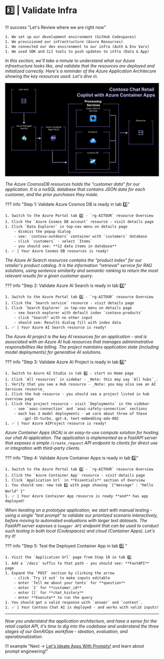 # 3️⃣ | Validate Infra

!!! success "Let's Review where we are right now"

    1. We set up our development environment (GitHub Codespaces)
    1. We provisioned our infrastructure (Azure Resources)
    1. We connected our dev environment to our infra (Auth & Env Vars)
    1. We used SDK and CLI tools to push updates to infra (Data & App)


_In this section, we'll take a minute to understand what our Azure infrastructure looks like, and validate that the resources are deployed and initialized correctly. Here's a reminder of the Azure Application Architecure showing the key resources used. Let's dive in._

![ACA Architecture](./../img/aca-architecture.png)

_The Azure CosmosDB resources holds the "customer data" for our application. It is a noSQL database that contains JSON data for each customer, and the prior purchases they made_.

??? info "Step 1: Validate Azure Cosmos DB is ready in tab 3️⃣"

    1. Switch to the Azure Portal tab 3️⃣ - `rg-AITOUR` resource Overview
    1. Click the `Azure Cosmos DB account` resource - visit details page
    1. Click `Data Explorer` in top-nav menu on details page 
        - dismiss the popup dialog 
        - see: `contoso-outdoors` container with `customers` database
        - click `customers` - select `Items`
        - you should see: **12 data items in database**
    1. ✅ | Your Azure Cosmos DB resources is ready!

_The Azure AI Search resources contains the "product index" for our retailer's product catalog. It is the information "retrieval" service for RAG solutions, using sentence similarity and semantic ranking to return the most relevant results for a given customer query_.

??? info  "Step 2: Validate Azure AI Search is ready in tab 3️⃣"

    1. Switch to the Azure Portal tab 3️⃣ - `rg-AITOUR` resource Overview
    1. Click the `Search service` resource - visit details page
    1. Click `Search Explorer` in top-nav menu on details page 
        - see Search explorer with default index `contoso-products`
        - click "Search" with no other input
        - should see: Results dialog fill with index data
    1. ✅ | Your Azure AI Search resource is ready!

_The Azure AI project is the key AI resources for an application - and is associated with an Azure AI hub resources that manages admininstrative responsibilities like billing. The project maintains application state (including model deployments) for generative AI solutions._

??? info  "Step 3: Validate Azure AI Project is ready in tab 4️⃣"

    1. Switch to Azure AI Studio in tab 4️⃣ - start on Home page
    1. Click `All resources` in sidebar - _Note: this may say `All hubs`_.
    1. Verify that you see a Hub resource - _Note: you may also see an AI Services resource_
    1. Click the hub resource - you should see a project listed in hub overview page
    1. Click the project resource - visit `Deployments` in the sidebar
        - see `aoai-connection` and `aoai-safety-connection` sections
        - each has 3 model deployments - we care about three of these
            -gpt-35-turbo, gpt-4, text-embedding-ada-002
    1. ✅ | Your Azure AIProject resource is ready!

_Azure Container Apps (ACA) is an easy-to-use compute solution for hosting our chat AI application. The application is implemented as a FastAPI server that exposes a simple `/create_request` API endpoint to clients for direct use or integration with third-party clients_.

??? info  "Step 4: Validate Azure Container Apps is ready in tab 3️⃣"

    1. Switch to the Azure Portal tab 3️⃣ - `rg-AITOUR` resource Overview
    1. Click the `Azure Container App` resource - visit details page
    1. Click `Application Url` in **Essentials** section of Overview
    1. You should see: new tab 5️⃣ with page showing `{"message" : "Hello World" }" 
    1. ✅ | Your Azure Container App resource is ready **and** has app deployed!

_When iterating on a prototype application, we start with manual testing - using a single "test prompt" to validate our prioritzed scenario interactively, before moving to automated evaluations with larger test datasets. The FastAPI server exposes a `Swagger API` endpoint that can be used to conduct such testing in both local (Codespaces) and cloud (Container Apps). Let's try it!_

??? info  "Step 5: Test the Deployed Container App in tab 5️⃣ "

    1. Visit the `Application Url` page from Step 10 in tab 5️⃣
    1. Add a `/docs` suffix to that path - you should see: **FastAPI** page
    1. Expand the `POST` section by clicking the arrow
        - click `Try it out` to make inputs editable
        - enter `Tell me about your tents` for **question**
        - enter `2` for **customer_id**
        - enter []` for **chat_history**
        - enter **Execute** to run the query
    1. You should get a valid response with `answer` and `context`.
    1. ✅ | Your Contoso Chat AI is deployed - and works with valid inputs!

---

_Now you understand the application architecture, and have a sense for the retail copilot API, it's time to dig into the codebase and understand the three stages of our GenAIOps workflow - ideation, evaluation, and operationalization_.

!!! example "Next → [Let's Ideate Apps With Prompty!](./04-ideation.md) and learn about prompt engineering!"
